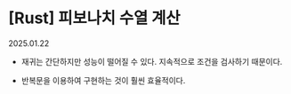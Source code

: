 [Rust] 피보나치 수열 계산
===

2025.01.22

* 재귀는 간단하지만 성능이 떨어질 수 있다.
지속적으로 조건을 검사하기 때문이다.

* 반복문을 이용하여 구현하는 것이 훨씬 효율적이다.